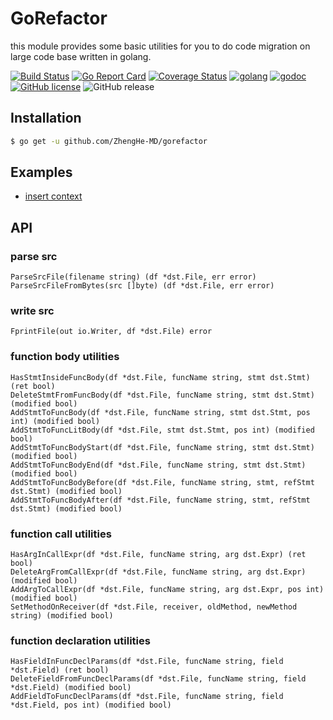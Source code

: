 # GoRefactor

this module provides some basic utilities for you to do code migration on large code base written in golang.

[![Build Status](https://travis-ci.org/ZhengHe-MD/gorefactor.svg?branch=master)](https://travis-ci.org/ZhengHe-MD/gorefactor)
[![Go Report Card](https://goreportcard.com/badge/github.com/ZhengHe-MD/gorefactor)](https://goreportcard.com/report/github.com/ZhengHe-MD/gorefactor)
[![Coverage Status](https://coveralls.io/repos/github/ZhengHe-MD/gorefactor/badge.svg?branch=master)](https://coveralls.io/github/ZhengHe-MD/gorefactor?branch=master)
[![golang](https://img.shields.io/badge/Language-Go-green.svg?style=flat)](https://golang.org)
[![godoc](https://godoc.org/github.com/ZhengHe-MD/gorefactor?status.svg)](https://godoc.org/github.com/ZhengHe-MD/gorefactor)
[![GitHub license](https://img.shields.io/github/license/ZhengHe-MD/gorefactor.svg)](https://github.com/ZhengHe-MD/gorefactor/blob/master/LICENSE)
![GitHub release](https://img.shields.io/github/release-pre/ZhengHe-MD/gorefactor.svg)

## Installation

```sh
$ go get -u github.com/ZhengHe-MD/gorefactor
```

## Examples

* [insert context](/examples/insert_context.go)

## API

### parse src

```
ParseSrcFile(filename string) (df *dst.File, err error)
ParseSrcFileFromBytes(src []byte) (df *dst.File, err error)
```

### write src

```
FprintFile(out io.Writer, df *dst.File) error
```

### function body utilities

```
HasStmtInsideFuncBody(df *dst.File, funcName string, stmt dst.Stmt) (ret bool)
DeleteStmtFromFuncBody(df *dst.File, funcName string, stmt dst.Stmt) (modified bool)
AddStmtToFuncBody(df *dst.File, funcName string, stmt dst.Stmt, pos int) (modified bool)
AddStmtToFuncLitBody(df *dst.File, stmt dst.Stmt, pos int) (modified bool)
AddStmtToFuncBodyStart(df *dst.File, funcName string, stmt dst.Stmt) (modified bool)
AddStmtToFuncBodyEnd(df *dst.File, funcName string, stmt dst.Stmt) (modified bool)
AddStmtToFuncBodyBefore(df *dst.File, funcName string, stmt, refStmt dst.Stmt) (modified bool) 
AddStmtToFuncBodyAfter(df *dst.File, funcName string, stmt, refStmt dst.Stmt) (modified bool)
```

### function call utilities

```
HasArgInCallExpr(df *dst.File, funcName string, arg dst.Expr) (ret bool)
DeleteArgFromCallExpr(df *dst.File, funcName string, arg dst.Expr) (modified bool)
AddArgToCallExpr(df *dst.File, funcName string, arg dst.Expr, pos int) (modified bool)
SetMethodOnReceiver(df *dst.File, receiver, oldMethod, newMethod string) (modified bool)
```

### function declaration utilities

```
HasFieldInFuncDeclParams(df *dst.File, funcName string, field *dst.Field) (ret bool)
DeleteFieldFromFuncDeclParams(df *dst.File, funcName string, field *dst.Field) (modified bool)
AddFieldToFuncDeclParams(df *dst.File, funcName string, field *dst.Field, pos int) (modified bool)
```
